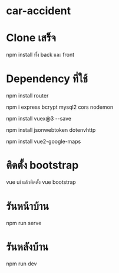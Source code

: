 # car-accident

# Clone เสร็จ

npm install ทั้ง back และ front

# Dependency ที่ใช้

npm install router

npm i express bcrypt mysql2 cors nodemon

npm install vuex@3 --save

npm install jsonwebtoken dotenvhttp

npm install vue2-google-maps

# ติดตั้ง bootstrap

vue ui
แล้วติดตั้ง vue bootstrap 

# รันหน้าบ้าน

npm run serve

# รันหลังบ้าน

npm run dev
